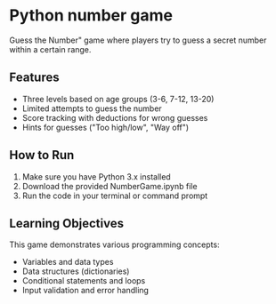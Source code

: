 # Python number game 

Guess the Number" game where players try to guess a secret number within a certain range.

## Features
- Three levels based on age groups (3-6, 7-12, 13-20)
- Limited attempts to guess the number
- Score tracking with deductions for wrong guesses
- Hints for guesses ("Too high/low", "Way off")

## How to Run
1. Make sure you have Python 3.x installed
2. Download the provided NumberGame.ipynb file
3. Run the code in your terminal or command prompt

## Learning Objectives
This game demonstrates various programming concepts:
- Variables and data types
- Data structures (dictionaries)
- Conditional statements and loops
- Input validation and error handling
